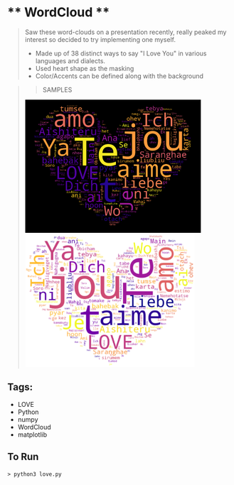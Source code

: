 # ** WordCloud **

> Saw these word-clouds on a presentation recently, really peaked my interest so decided to try implementing one myself.
> - Made up of 38 distinct ways to say "I Love You" in various languages and dialects.
> - Used heart shape as the masking
> - Color/Accents can be defined along with the background

> >SAMPLES
> 
> <img src="Output/sample_1.png" height=300/>
> <img src="Output/sample_3.png" height=300/>

## Tags:

- LOVE
- Python
- numpy
- WordCloud
- matplotlib

## To Run

```shell
> python3 love.py
```


